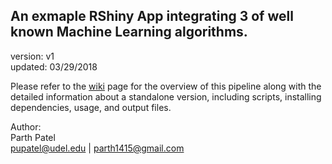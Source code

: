 An exmaple RShiny App integrating 3 of well known Machine Learning algorithms.
---

version: v1  
updated: 03/29/2018  


Please refer to the [wiki](https://github.com/pupatel/RShinyApp/wiki) page for the overview of this pipeline along with the detailed information about a standalone version, including scripts, installing dependencies, usage, and output files.

Author:  
Parth Patel  
pupatel@udel.edu | parth1415@gmail.com
